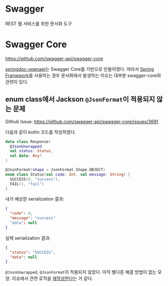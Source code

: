 # Swagger

REST 웹 서비스를 위한 문서화 도구

# Swagger Core

https://github.com/swagger-api/swagger-core

[springdoc-openapi](https://github.com/springdoc/springdoc-openapi)는 Swagger Core를 기반으로 만들어졌다.
따라서 [Spring Framework](spring-framework.md)를 사용하는 경우 문서화에서 발생하는 이슈는 대부분 swagger-core와 관련이 있다.

## enum class에서 Jackson `@JsonFormat`이 적용되지 않는 문제

Github Issue: https://github.com/swagger-api/swagger-core/issues/3691

다음과 같이 kotlin 코드를 작성하였다.

```kotlin
data class Response(
  @JsonUnwrapped
  val status: Status,
  val data: Any?
)

@JsonFormat(shape = JsonFormat.Shape.OBJECT)
enum class Status(val code: Int, val message: String) {
  SUCCESS(0, "success"),
  FAIL(1, "fail")
}
```

내가 예상한 serialization 결과:
```json
{
  "code": 0,
  "message": "success"
  "data": null
}
```

실제 serialization 결과:
```json
{
  "status": "SUCCESS",
  "data": null
}
```

`@JsonUnwrapped`, `@JsonFormat`이 적용되지 않았다.
아직 별다른 해결 방법이 없는 모양. 이슈에서 관련 로직을 [재작성한다](https://github.com/utybo/Tegral/issues/55)는 거 같다.

